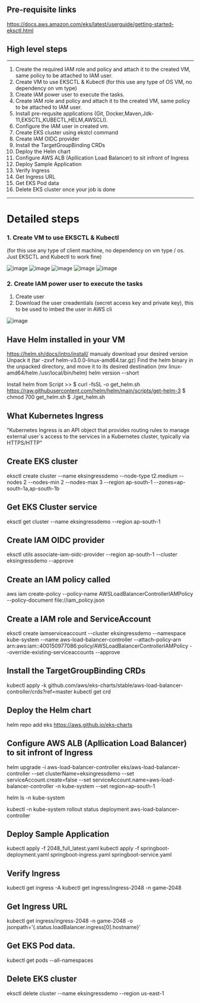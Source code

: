 ## Pre-requisite links
https://docs.aws.amazon.com/eks/latest/userguide/getting-started-eksctl.html

## High level steps
---
1. Create the required IAM role and policy and attach it to the created VM, same policy to be attached to IAM user.
2. Create VM to use EKSCTL & Kubectl (for this use any type of OS VM, no dependency on vm type)
3. Create IAM power user to execute the tasks.
4. Create IAM role and policy and attach it to the created VM, same policy to be attached to IAM user.
5. Install pre-requsite applications (Git, Docker,Maven,Jdk-11,EKSCTL,KUBECTL,HELM,AWSCLI).
6. Configure the IAM user in created vm.
7. Create EKS cluster using ekstcl command
8. Create IAM OIDC provider
9. Install the TargetGroupBinding CRDs
10. Deploy the Helm chart
11. Configure AWS ALB (Apllication Load Balancer) to sit infront of Ingress
12. Deploy Sample Application
13. Verify Ingress
14. Get Ingress URL
15. Get EKS Pod data
16. Delete EKS cluster once your job is done
---

# Detailed steps 
### 1. Create VM to use EKSCTL & Kubectl 
(for this use any type of client machine, no dependency on vm type / os. Just EKSCTL and Kubectl to work fine)

![image](https://github.com/anand40090/ALB-springboot/assets/32446706/1adbb4ab-6b96-4062-93ad-3c1084494746)
![image](https://github.com/anand40090/ALB-springboot/assets/32446706/b65078e3-e083-4ec6-9b27-ec309f22f630)
![image](https://github.com/anand40090/ALB-springboot/assets/32446706/0eb3e1a2-1d47-4a40-8e8a-81db1f764ef1)
![image](https://github.com/anand40090/ALB-springboot/assets/32446706/55598957-a221-49b7-9182-655eac72e6c6)
![image](https://github.com/anand40090/ALB-springboot/assets/32446706/a4b41213-bcb9-4596-aa7c-01e15f43649b)

### 2. Create IAM power user to execute the tasks
1. Create user
2. Download the user creadentials (secret access key and private key), this to be used to imbed the user in AWS cli

![image](https://github.com/anand40090/ALB-springboot/assets/32446706/7f39dd27-6930-482f-a57b-38db268fa2e2)





















## Have Helm installed in your VM
https://helm.sh/docs/intro/install/
manualy download your desired version
Unpack it (tar -zxvf helm-v3.0.0-linux-amd64.tar.gz)
Find the helm binary in the unpacked directory, and move it to its desired destination (mv linux-amd64/helm /usr/local/bin/helm)
helm version --short

Install helm from Script >> 
$ curl -fsSL -o get_helm.sh https://raw.githubusercontent.com/helm/helm/main/scripts/get-helm-3
$ chmod 700 get_helm.sh
$ ./get_helm.sh

## What Kubernetes Ingress
"Kubernetes Ingress is an API object that provides routing rules to manage external user`s access to the services in a Kubernetes cluster,
typically via HTTPS/HTTP"


## Create EKS cluster
eksctl create cluster --name eksingressdemo --node-type t2.medium --nodes 2 --nodes-min 2 --nodes-max 3 --region ap-south-1 --zones=ap-south-1a,ap-south-1b

## Get EKS Cluster service
eksctl get cluster --name eksingressdemo --region ap-south-1

## Create IAM OIDC provider
eksctl utils associate-iam-oidc-provider --region ap-south-1 --cluster eksingressdemo --approve

## Create an IAM policy called
aws iam create-policy --policy-name AWSLoadBalancerControllerIAMPolicy --policy-document file://iam_policy.json

## Create a IAM role and ServiceAccount
eksctl create iamserviceaccount --cluster eksingressdemo --namespace kube-system --name aws-load-balancer-controller --attach-policy-arn arn:aws:iam::400150977086:policy/AWSLoadBalancerControllerIAMPolicy --override-existing-serviceaccounts --approve

## Install the TargetGroupBinding CRDs
kubectl apply -k github.com/aws/eks-charts/stable/aws-load-balancer-controller/crds?ref=master
kubectl get crd

## Deploy the Helm chart
helm repo add eks https://aws.github.io/eks-charts

## Configure AWS ALB (Apllication Load Balancer) to sit infront of Ingress
helm upgrade -i aws-load-balancer-controller eks/aws-load-balancer-controller --set clusterName=eksingressdemo --set serviceAccount.create=false --set serviceAccount.name=aws-load-balancer-controller -n kube-system --set region=ap-south-1

helm ls -n kube-system

kubectl -n kube-system rollout status deployment aws-load-balancer-controller

## Deploy Sample Application
kubectl apply -f 2048_full_latest.yaml
kubectl apply -f springboot-deployment.yaml springboot-ingress.yaml springboot-service.yaml

## Verify Ingress
 kubectl get ingress -A
kubectl get ingress/ingress-2048 -n game-2048

## Get Ingress URL
kubectl get ingress/ingress-2048 -n game-2048 -o jsonpath='{.status.loadBalancer.ingress[0].hostname}'

## Get EKS Pod data.
kubectl get pods --all-namespaces

## Delete EKS cluster
eksctl delete cluster --name eksingressdemo --region us-east-1

